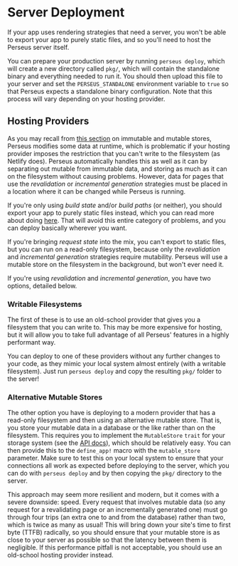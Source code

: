 # Server Deployment

If your app uses rendering strategies that need a server, you won't be able to export your app to purely static files, and so you'll need to host the Perseus server itself.

You can prepare your production server by running `perseus deploy`, which will create a new directory called `pkg/`, which will contain the standalone binary and everything needed to run it. You should then upload this file to your server and set the `PERSEUS_STANDALONE` environment variable to `true` so that Perseus expects a standalone binary configuration. Note that this process will vary depending on your hosting provider.

## Hosting Providers

As you may recall from [this section](:stores) on immutable and mutable stores, Perseus modifies some data at runtime, which is problematic if your hosting provider imposes the restriction that you can't write to the filesystem (as Netlify does). Perseus automatically handles this as well as it can by separating out mutable from immutable data, and storing as much as it can on the filesystem without causing problems. However, data for pages that use the _revalidation_ or _incremental generation_ strategies must be placed in a location where it can be changed while Perseus is running.

If you're only using _build state_ and/or _build paths_ (or neither), you should export your app to purely static files instead, which you can read more about doing [here](:exporting). That will avoid this entire category of problems, and you can deploy basically wherever you want.

If you're bringing _request state_ into the mix, you can't export to static files, but you can run on a read-only filesystem, because only the _revalidation_ and _incremental generation_ strategies require mutability. Perseus will use a mutable store on the filesystem in the background, but won't ever need it.

If you're using _revalidation_ and _incremental generation_, you have two options, detailed below.

### Writable Filesystems

The first of these is to use an old-school provider that gives you a filesystem that you can write to. This may be more expensive for hosting, but it will allow you to take full advantage of all Perseus' features in a highly performant way.

You can deploy to one of these providers without any further changes to your code, as they mimic your local system almost entirely (with a writable filesystem). Just run `perseus deploy` and copy the resulting `pkg/` folder to the server!

### Alternative Mutable Stores

The other option you have is deploying to a modern provider that has a read-only filesystem and then using an alternative mutable store. That is, you store your mutable data in a database or the like rather than on the filesystem. This requires you to implement the `MutableStore` `trait` for your storage system (see the [API docs](https://docs.rs/perseus)), which should be relatively easy. You can then provide this to the `define_app!` macro with the `mutable_store` parameter. Make sure to test this on your local system to ensure that your connections all work as expected before deploying to the server, which you can do with `perseus deploy` and by then copying the `pkg/` directory to the server.

This approach may seem more resilient and modern, but it comes with a severe downside: speed. Every request that involves mutable data (so any request for a revalidating page or an incrementally generated one) must go through four trips (an extra one to and from the database) rather than two, which is twice as many as usual! This will bring down your site's time to first byte (TTFB) radically, so you should ensure that your mutable store is as close to your server as possible so that the latency between them is negligible. If this performance pitfall is not acceptable, you should use an old-school hosting provider instead.
